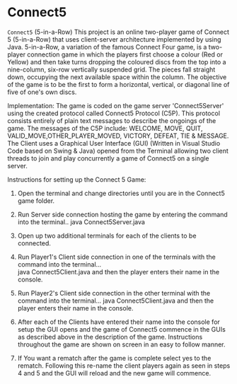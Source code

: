 # Connect5
`Connect5` (5-in-a-Row) This project is an online two-player game of Connect 5 (5-in-a-Row) that uses client-server architecture implemented by using Java.  5-in-a-Row, a variation of the famous Connect Four game, is a two-player connection game in which the players first choose a colour (Red or Yellow) and then take turns dropping the coloured discs from the top into a nine-column, six-row vertically suspended grid. The pieces fall straight down, occupying the next available space within the column. The objective of the game is to be the first to form a horizontal, vertical, or diagonal line of five of one's own discs.   

Implementation:  The game is coded on the game server 'Connect5Server' using the created protocol called Connect5 Protocol (C5P). This protocol consists entirely of plain text messages to describe the ongoings of the game. The messages of the C5P include: WELCOME, MOVE, QUIT, VALID_MOVE,OTHER_PLAYER_MOVED, VICTORY, DEFEAT, TIE &amp; MESSAGE. The Client uses a Graphical User Interface (GUI) (Written in Visual Studio Code based on Swing &amp; Java) opened from the Terminal allowing two client threads to join and play concurrently a game of Connect5 on a single server.   

Instructions for setting up the Connect 5 Game:  

1. Open the terminal and change directories until you are in the Connect5 game folder. 

2. Run Server side connection hosting the game by entering the command into the terminal.. java Connect5Server.java  

3. Open up two additional terminals for each of the clients to be connected.  

4. Run Player1's Client side connection in one of the terminals with the command into the terminal...    
java Connect5Client.java    and then the player enters their name in the console.   

5. Run Player2's Client side connection in the other terminal with the command into the terminal... 
java Connect5Client.java    and then the player enters their name in the console.  

6. After each of the Clients have entered their name into the console for setup the GUI opens and the game of Connect5 commence in the GUIs as described above in the description of the game. Instructions throughout the game are shown on screen in an easy to follow manner.

7. If You want a rematch after the game is complete select yes to the rematch. Following this re-name the client players again as seen in steps 4 and 5 and the GUI will reload and the new game will commence.

